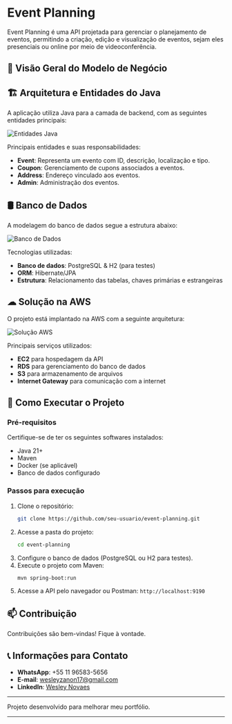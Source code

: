 # Event Planning

Event Planning é uma API projetada para gerenciar o planejamento de eventos, permitindo a criação, edição e visualização de eventos, sejam eles presenciais ou online por meio de videoconferência.

## 📖 Visão Geral do Modelo de Negócio

## 🏗 Arquitetura e Entidades do Java

A aplicação utiliza Java para a camada de backend, com as seguintes entidades principais:

![Entidades Java](https://drive.usercontent.google.com/download?id=1zPw6xxa2oM-lNMdGNYq5RWlaYzPeuWwU&export=view&authuser=0.png)

Principais entidades e suas responsabilidades:
- **Event**: Representa um evento com ID, descrição, localização e tipo.
- **Coupon**: Gerenciamento de cupons associados a eventos.
- **Address**: Endereço vinculado aos eventos.
- **Admin**: Administração dos eventos.

## 🛢 Banco de Dados

A modelagem do banco de dados segue a estrutura abaixo:

![Banco de Dados](https://drive.usercontent.google.com/download?id=1VKvOnG00glDwscv1cR9wgBT9qZoxPREq&export=view&authuser=0.png)

Tecnologias utilizadas:
- **Banco de dados**: PostgreSQL & H2 (para testes)
- **ORM**: Hibernate/JPA
- **Estrutura**: Relacionamento das tabelas, chaves primárias e estrangeiras

## ☁ Solução na AWS

O projeto está implantado na AWS com a seguinte arquitetura:

![Solução AWS](https://drive.usercontent.google.com/download?id=1OrInN9tUsUo7CijiIhaZxmRQ0qS2XAEQ&export=view&authuser=0.png)

Principais serviços utilizados:
- **EC2** para hospedagem da API
- **RDS** para gerenciamento do banco de dados
- **S3** para armazenamento de arquivos
- **Internet Gateway** para comunicação com a internet

## 🚀 Como Executar o Projeto

### Pré-requisitos

Certifique-se de ter os seguintes softwares instalados:
- Java 21+
- Maven
- Docker (se aplicável)
- Banco de dados configurado

### Passos para execução

1. Clone o repositório:
   ```sh
   git clone https://github.com/seu-usuario/event-planning.git
   ```
2. Acesse a pasta do projeto:
   ```sh
   cd event-planning
   ```
3. Configure o banco de dados (PostgreSQL ou H2 para testes).
4. Execute o projeto com Maven:
   ```sh
   mvn spring-boot:run
   ```
5. Acesse a API pelo navegador ou Postman: `http://localhost:9190`

## 📫 Contribuição

Contribuições são bem-vindas! Fique à vontade.

## 📞 Informações para Contato

- **WhatsApp**: +55 11 96583-5656
- **E-mail**: wesleyzanon17@gmail.com
- **LinkedIn**: [Wesley Novaes](https://www.linkedin.com/in/wesley-novaes-641577193/)

---
Projeto desenvolvido para melhorar meu portfólio.

---
